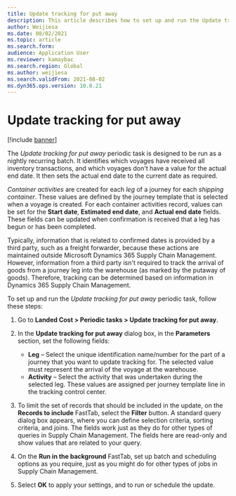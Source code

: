 ```yaml
---
title: Update tracking for put away
description: This article describes how to set up and run the Update tracking for put away periodic task.
author: Weijiesa
ms.date: 08/02/2021
ms.topic: article
ms.search.form:
audience: Application User
ms.reviewer: kamaybac
ms.search.region: Global
ms.author: weijiesa
ms.search.validFrom: 2021-08-02
ms.dyn365.ops.version: 10.0.21
---
```


# Update tracking for put away

[!include [banner](../includes/banner.md)]

The *Update tracking for put away* periodic task is designed to be run as a nightly recurring batch. It identifies which voyages have received all inventory transactions, and which voyages don't have a value for the actual end date. It then sets the actual end date to the current date as required.

*Container activities* are created for each *leg* of a journey for each *shipping container*. These values are defined by the journey template that is selected when a voyage is created. For each container activities record, values can be set for the **Start date**, **Estimated end date**, and **Actual end date** fields. These fields can be updated when confirmation is received that a leg has begun or has been completed.

Typically, information that is related to confirmed dates is provided by a third party, such as a freight forwarder, because these actions are maintained outside Microsoft Dynamics 365 Supply Chain Management. However, information from a third party isn't required to track the arrival of goods from a journey leg into the warehouse (as marked by the putaway of goods). Therefore, tracking can be determined based on information in Dynamics 365 Supply Chain Management.

To set up and run the *Update tracking for put away* periodic task, follow these steps:

1. Go to **Landed Cost \> Periodic tasks \> Update tracking for put away**.
1. In the **Update tracking for put away** dialog box, in the **Parameters** section, set the following fields:

    - **Leg** – Select the unique identification name/number for the part of a journey that you want to update tracking for. The selected value must represent the arrival of the voyage at the warehouse.
    - **Activity** – Select the activity that was undertaken during the selected leg. These values are assigned per journey template line in the tracking control center.

1. To limit the set of records that should be included in the update, on the **Records to include** FastTab, select the **Filter** button. A standard query dialog box appears, where you can define selection criteria, sorting criteria, and joins. The fields work just as they do for other types of queries in Supply Chain Management. The fields here are read-only and show values that are related to your query.
1. On the **Run in the background** FastTab, set up batch and scheduling options as you require, just as you might do for other types of jobs in Supply Chain Management.
1. Select **OK** to apply your settings, and to run or schedule the update.
